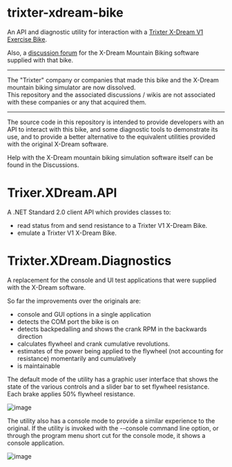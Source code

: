# trixter-xdream-bike
An API and diagnostic utility for interaction with a [Trixter X-Dream V1 Exercise Bike](https://www.amazon.co.uk/Trixter-X-Dream-Interactive-Exercise-Bike/dp/B008VOQXDA).

Also, a [discussion forum](https://github.com/drmason789/trixter-xdream-bike/discussions) for the X-Dream Mountain Biking software supplied with that bike.

---

The "Trixter" company or companies that made this bike and the X-Dream mountain biking simulator are now dissolved.  
This repository and the associated discussions / wikis are not associated with these companies or any that acquired them.

---

The source code in this repository is intended to provide developers with an API to interact with this bike, and some diagnostic tools to demonstrate its use, and to provide a better alternative to the equivalent utilities provided with the original X-Dream software.

Help with the X-Dream mountain biking simulation software itself can be found in the Discussions.

# Trixer.XDream.API

A .NET Standard 2.0 client API which provides classes to:
- read status from and send resistance to a Trixter V1 X-Dream Bike.
- emulate a Trixter V1 X-Dream Bike.

# Trixter.XDream.Diagnostics

A replacement for the console and UI test applications that were supplied with the X-Dream software.

So far the improvements over the originals are:
- console and GUI options in a single application
- detects the COM port the bike is on
- detects backpedalling and shows the crank RPM in the backwards direction
- calculates flywheel and crank cumulative revolutions.
- estimates of the power being applied to the flywheel (not accounting for resistance) momentarily and cumulatively
- is maintainable

The default mode of the utility has a graphic user interface that shows the state of the various controls and a slider bar to set flywheel resistance.
Each brake applies 50% flywheel resistance.

![image](https://user-images.githubusercontent.com/29954900/162640166-e0d6912e-a6b0-4f4a-92c7-48d8626969c6.png)

The utility also has a console mode to provide a similar experience to the original.
If the utility is invoked with the --console command line option, or through the program menu short cut for the console mode, it shows a console application.

![image](https://user-images.githubusercontent.com/29954900/148430888-c37726aa-3c2b-47d3-87fc-34d3f5ecd4e9.png)








